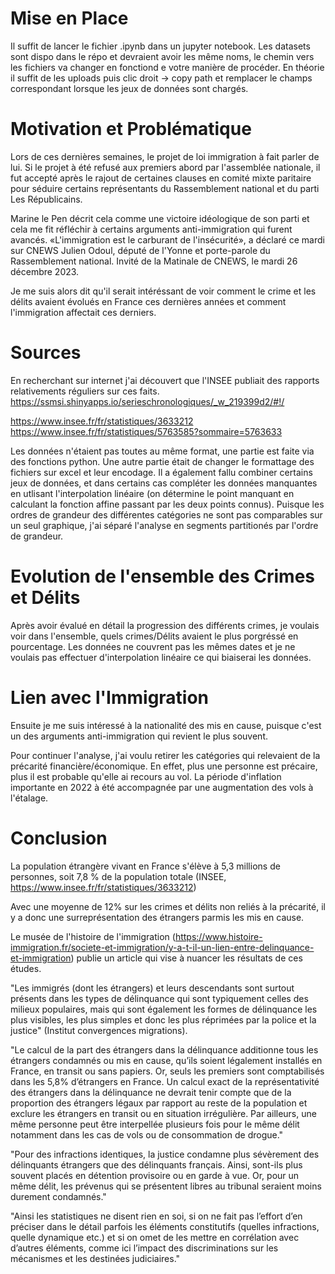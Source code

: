 # Mise en Place

Il suffit de lancer le fichier .ipynb dans un jupyter notebook. Les datasets sont dispo dans le répo et devraient avoir les même noms, le chemin vers les fichiers va changer en fonctiond e votre manière de procéder. 
En théorie il suffit de les uploads puis clic droit -> copy path et remplacer le champs correspondant lorsque les jeux de données sont chargés.


# Motivation et Problématique

Lors de ces dernières semaines, le projet de loi immigration à fait parler de lui. Si le projet à été refusé aux premiers abord par l'assemblée nationale, il fut accepté après le rajout de certaines clauses en comité mixte paritaire pour séduire certains représentants du Rassemblement national et du parti Les Républicains. 

Marine le Pen décrit cela comme une victoire idéologique de son parti et cela me fit réfléchir à certains arguments anti-immigration qui furent avancés. 
«L'immigration est le carburant de l'insécurité», a déclaré ce mardi sur CNEWS Julien Odoul, député de l'Yonne et porte-parole du Rassemblement national. Invité de la Matinale de CNEWS, le mardi 26 décembre 2023.

Je me suis alors dit qu'il serait intéréssant de voir comment le crime et les délits avaient évolués en France ces dernières années et comment l'immigration affectait ces derniers.

# Sources
En recherchant sur internet j'ai découvert que l'INSEE publiait des rapports relativements réguliers sur ces faits. 
https://ssmsi.shinyapps.io/serieschronologiques/_w_219399d2/#!/

https://www.insee.fr/fr/statistiques/3633212
https://www.insee.fr/fr/statistiques/5763585?sommaire=5763633

Les données n'étaient pas toutes au même format, une partie est faite via des fonctions python. Une autre partie était de changer le formattage des fichiers sur excel et leur encodage.
Il a également fallu combiner certains jeux de données, et dans certains cas compléter les données manquantes en utlisant l'interpolation linéaire (on détermine le point manquant en calculant la fonction affine passant par les deux points connus).
Puisque les ordres de grandeur des différentes catégories ne sont pas comparables sur un seul graphique, j'ai séparé l'analyse en segments partitionés par l'ordre de grandeur.

# Evolution de l'ensemble des Crimes et Délits

Après avoir évalué en détail la progression des différents crimes, je voulais voir dans l'ensemble, quels crimes/Délits avaient le plus porgréssé en pourcentage.
Les données ne couvrent pas les mêmes dates et  je ne voulais pas effectuer d'interpolation linéaire ce qui biaiserai les données.

# Lien avec l'Immigration 
Ensuite je me suis intéressé à la nationalité des mis en cause, puisque c'est un des arguments anti-immigration qui revient le plus souvent.

Pour continuer l'analyse, j'ai voulu retirer les catégories qui relevaient de la précarité financière/économique. En effet, plus une personne est précaire, plus il est probable qu'elle ai recours au vol. La période d'inflation importante en 2022 à été accompagnée par une augmentation des vols à l'étalage.

# Conclusion

La population étrangère vivant en France s'élève à 5,3 millions de personnes, soit 7,8 % de la population totale (INSEE, https://www.insee.fr/fr/statistiques/3633212)

Avec une moyenne de 12% sur les crimes et délits non reliés à la précarité, il y a donc une surreprésentation des étrangers parmis les mis en cause.

Le musée de l'histoire de l'immigration (https://www.histoire-immigration.fr/societe-et-immigration/y-a-t-il-un-lien-entre-delinquance-et-immigration) publie un article qui vise à nuancer les résultats de ces études. 

"Les immigrés (dont les étrangers) et leurs descendants sont surtout présents dans les types de délinquance qui sont typiquement celles des milieux populaires, mais qui sont également les formes de délinquance les plus visibles, les plus simples et donc les plus réprimées par la police et la justice" (Institut convergences migrations).

"Le calcul de la part des étrangers dans la délinquance additionne tous les étrangers condamnés ou mis en cause, qu’ils soient légalement installés en France, en transit ou sans papiers. Or, seuls les premiers sont comptabilisés dans les 5,8% d’étrangers en France. Un calcul exact de la représentativité des étrangers dans la délinquance ne devrait tenir compte que de la proportion des étrangers légaux par rapport au reste de la population et exclure les étrangers en transit ou en situation irrégulière. Par ailleurs, une même personne peut être interpellée plusieurs fois pour le même délit notamment dans les cas de vols ou de consommation de drogue."

"Pour des infractions identiques, la justice condamne plus sévèrement des délinquants étrangers que des délinquants français. Ainsi, sont-ils plus souvent placés en détention provisoire ou en garde à vue. Or, pour un même délit, les prévenus qui se présentent libres au tribunal seraient moins durement condamnés."

"Ainsi les statistiques ne disent rien en soi, si on ne fait pas l’effort d’en préciser dans le détail parfois les éléments constitutifs (quelles infractions, quelle dynamique etc.) et si on omet de les mettre en corrélation avec d’autres éléments, comme ici l’impact des discriminations sur les mécanismes et les destinées judiciaires."

